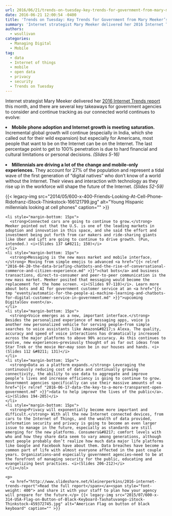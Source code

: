 ```yaml
---
url: 2016/06/21/trends-on-tuesday-key-trends-for-government-from-mary-meekers-2016-internet-trends.md
date: 2016-06-21 12:00:54 -0400
title: 'Trends on Tuesday: Key Trends for Government from Mary Meeker’s 2016 Internet Trends'
summary: 'Internet strategist Mary Meeker delivered her 2016 Internet Trends report this month, and there are several key takeaways for government agencies to consider and continue tracking as our connected world continues to evolve: Mobile phone adoption and Internet growth is meeting saturation. Incremental global growth will continue (especially in India, which she called out for'
authors:
  - wsullivan
categories:
  - Managing Digital
  - Mobile
tag:
  - data
  - Internet of things
  - mobile
  - open data
  - privacy
  - security
  - Trends on Tuesday
---
```


Internet strategist Mary Meeker delivered her  [2016 Internet Trends report](http://www.slideshare.net/kleinerperkins/2016-internet-trends-report) this month, and there are several key takeaways for government agencies to consider and continue tracking as our connected world continues to evolve:

<li style="margin-bottom: 15px">
  <strong>Mobile phone adoption and Internet growth is meeting saturation.</strong> Incremental global growth will continue (especially in India, which she called out for their wild expansion) but especially for Americans, most people that want to be on the Internet can be on the Internet. The last percentage point to get to 100% penetration is due to hard financial and cultural limitations or personal decisions. <i>(Slides 5-16)</i>
</li>
<li style="margin-bottom: 15px">
  <strong>Millennials are driving a lot of the change and mobile-only experiences.</strong> They account for 27% of the population and represent a tidal wave of the first generation of “digital natives” who don’t know of a world without the Internet. Their views and interaction with technology as they rise up in the workforce will shape the future of the Internet. <i><i>(Slides 52-59)<br /> </i></i></p> <p>
    {{< legacy-img src="2014/05/600-x-400-Friends-Looking-At-Cell-Phone-Ridofranz-iStock-Thinkstock-166121799.jpg" alt="Young Hispanic millennials looking at cell phones" caption="" >}}</li>

    <li style="margin-bottom: 15px">
      <strong>Connected cars are going to continue to grow.</strong> Meeker pointed out that the U.S. is one of the leading markets in adoption and innovation in this space, and she said the effort and investment being put forth from car makers and ride-sharing giants like Uber and Lyft are going to continue to drive growth. (Pun, intended.) <i>(Slides 137 &#8211; 150)</i>
    </li>
    <li style="margin-bottom: 15px">
      <strong>Messaging is the new mass market and mobile interface.</strong> Moving from simple emojis to advanced <a href="{{< relref "2016-04-20-the-data-briefing-chatbots-and-the-rise-of-conversational-commerce-and-citizen-experience.md" >}}">chat bots</a> and business transactions, direct-to-consumer and peer-to-peer communication is the new mass market. Meeker posited that messaging would become the replacement for the home screen. <i>(Slides 97-110)</i>. Learn more about bots and AI for government customer service at an <a href="{{< tmp "events/automatic-for-the-people-ai-machine-learning-and-chatbots-for-digital-customer-service-in-government.md" >}}">upcoming DigitalGov event</a>.
    </li>
    <li style="margin-bottom: 15px">
      <strong>Voice emerges as a new, important interface.</strong> Besides the personalized experience of messaging apps, voice is another new personalized vehicle for serving people—from simple searches to voice assistants like Amazon&#8217;s Alexa. The quality, accuracy and speed of voice interactions has dramatically increased across the major platforms to above 90% accuracy. As this continues to evolve, new experiences—previously thought of as far out ideas from Star Trek or the movie Her—may soon be in our houses and hands. <i>(Slides 112 &#8211; 131)</i>
    </li>
    <li style="margin-bottom: 15px">
      <strong>Data as a platform expands.</strong> Leveraging the continuously reducing cost of data and continually growing connectivity, the ability to use data to aggregate and improve people’s lives and increase efficiency is going to continue to grow. Government agencies specifically can use their massive amounts of <a href="{{< relref "2016-06-17-data-the-key-to-a-more-transparent-open-government.md" >}}">data to help improve the lives of the public</a>. <i>(Slides 194-205)</i>
    </li>
    <li style="margin-bottom: 15px">
      <strong>Privacy will exponentially become more important and difficult.</strong> With all the new Internet connected devices, from cars to the Internet of Things, and the wealth of data provided, information security and privacy is going to become an even larger issue to manage in the future, especially as standards are still emerging for the new platforms. Consumers&#8217; comfort levels with who and how they share data seem to vary among generations, although most people probably don’t realize how much data major life platforms like Google and Facebook have about them. Data breaches have become a common part of life with almost everyone affected in the past couple years. Organizations—and especially government agencies—need to be at the forefront of managing security for the public, educating and evangelizing best practices. <i>(Slides 206-212)</i>
    </li></ol>

    <p>
      <a href="http://www.slideshare.net/kleinerperkins/2016-internet-trends-report">Read the full report</span></a><span style="font-weight: 400"> and share it with your staff to plan how your agency will prepare for the future.</p> {{< legacy-img src="2015/07/600-x-314-USA-Flag-on-Button-of-Black-Keyboard-Tashatuvango-iStock-Thinkstock-459372745.jpg" alt="American Flag on button of black keyboard" caption="" >}}
